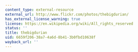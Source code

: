 ```yaml
---
content_type: external-resource
external_url: http://www.flickr.com/photos/thebigdurian/
has_external_license_warning: true
license: https://en.wikipedia.org/wiki/All_rights_reserved
status: ''
title: thebigdurian
uid: 6659f206-38a7-4a6d-8b41-3b0fbd10638f
wayback_url: ''
---
```

